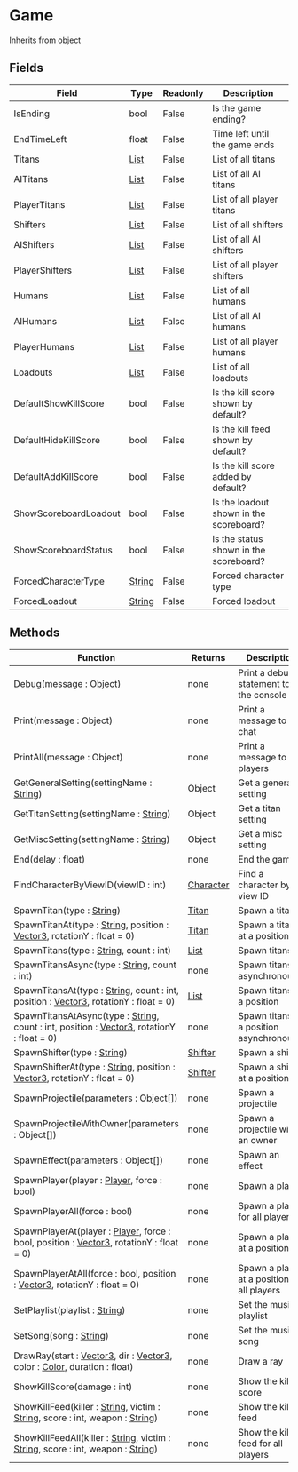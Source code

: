 # Game
Inherits from object
## Fields
|Field|Type|Readonly|Description|
|---|---|---|---|
|IsEnding|bool|False|Is the game ending?|
|EndTimeLeft|float|False|Time left until the game ends|
|Titans|[List](../Object/List.md)|False|List of all titans|
|AITitans|[List](../Object/List.md)|False|List of all AI titans|
|PlayerTitans|[List](../Object/List.md)|False|List of all player titans|
|Shifters|[List](../Object/List.md)|False|List of all shifters|
|AIShifters|[List](../Object/List.md)|False|List of all AI shifters|
|PlayerShifters|[List](../Object/List.md)|False|List of all player shifters|
|Humans|[List](../Object/List.md)|False|List of all humans|
|AIHumans|[List](../Object/List.md)|False|List of all AI humans|
|PlayerHumans|[List](../Object/List.md)|False|List of all player humans|
|Loadouts|[List](../Object/List.md)|False|List of all loadouts|
|DefaultShowKillScore|bool|False|Is the kill score shown by default?|
|DefaultHideKillScore|bool|False|Is the kill feed shown by default?|
|DefaultAddKillScore|bool|False|Is the kill score added by default?|
|ShowScoreboardLoadout|bool|False|Is the loadout shown in the scoreboard?|
|ShowScoreboardStatus|bool|False|Is the status shown in the scoreboard?|
|ForcedCharacterType|[String](../Static/String.md)|False|Forced character type|
|ForcedLoadout|[String](../Static/String.md)|False|Forced loadout|
## Methods
|Function|Returns|Description|
|---|---|---|
|Debug(message : Object)|none|Print a debug statement to the console|
|Print(message : Object)|none|Print a message to the chat|
|PrintAll(message : Object)|none|Print a message to all players|
|GetGeneralSetting(settingName : [String](../Static/String.md))|Object|Get a general setting|
|GetTitanSetting(settingName : [String](../Static/String.md))|Object|Get a titan setting|
|GetMiscSetting(settingName : [String](../Static/String.md))|Object|Get a misc setting|
|End(delay : float)|none|End the game|
|FindCharacterByViewID(viewID : int)|[Character](../Object/Character.md)|Find a character by view ID|
|SpawnTitan(type : [String](../Static/String.md))|[Titan](../Object/Titan.md)|Spawn a titan|
|SpawnTitanAt(type : [String](../Static/String.md), position : [Vector3](../Static/Vector3.md), rotationY : float = 0)|[Titan](../Object/Titan.md)|Spawn a titan at a position|
|SpawnTitans(type : [String](../Static/String.md), count : int)|[List](../Object/List.md)|Spawn titans|
|SpawnTitansAsync(type : [String](../Static/String.md), count : int)|none|Spawn titans asynchronously|
|SpawnTitansAt(type : [String](../Static/String.md), count : int, position : [Vector3](../Static/Vector3.md), rotationY : float = 0)|[List](../Object/List.md)|Spawn titans at a position|
|SpawnTitansAtAsync(type : [String](../Static/String.md), count : int, position : [Vector3](../Static/Vector3.md), rotationY : float = 0)|none|Spawn titans at a position asynchronously|
|SpawnShifter(type : [String](../Static/String.md))|[Shifter](../Object/Shifter.md)|Spawn a shifter|
|SpawnShifterAt(type : [String](../Static/String.md), position : [Vector3](../Static/Vector3.md), rotationY : float = 0)|[Shifter](../Object/Shifter.md)|Spawn a shifter at a position|
|SpawnProjectile(parameters : Object[])|none|Spawn a projectile|
|SpawnProjectileWithOwner(parameters : Object[])|none|Spawn a projectile with an owner|
|SpawnEffect(parameters : Object[])|none|Spawn an effect|
|SpawnPlayer(player : [Player](../Object/Player.md), force : bool)|none|Spawn a player|
|SpawnPlayerAll(force : bool)|none|Spawn a player for all players|
|SpawnPlayerAt(player : [Player](../Object/Player.md), force : bool, position : [Vector3](../Static/Vector3.md), rotationY : float = 0)|none|Spawn a player at a position|
|SpawnPlayerAtAll(force : bool, position : [Vector3](../Static/Vector3.md), rotationY : float = 0)|none|Spawn a player at a position for all players|
|SetPlaylist(playlist : [String](../Static/String.md))|none|Set the music playlist|
|SetSong(song : [String](../Static/String.md))|none|Set the music song|
|DrawRay(start : [Vector3](../Static/Vector3.md), dir : [Vector3](../Static/Vector3.md), color : [Color](../Static/Color.md), duration : float)|none|Draw a ray|
|ShowKillScore(damage : int)|none|Show the kill score|
|ShowKillFeed(killer : [String](../Static/String.md), victim : [String](../Static/String.md), score : int, weapon : [String](../Static/String.md))|none|Show the kill feed|
|ShowKillFeedAll(killer : [String](../Static/String.md), victim : [String](../Static/String.md), score : int, weapon : [String](../Static/String.md))|none|Show the kill feed for all players|
